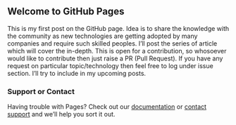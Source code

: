 ## Welcome to GitHub Pages

This is my first post on the GitHub page. Idea is to share the knowledge with the community as new technologies are getting adopted by many companies and require such skilled peoples. I’ll post the series of article which will cover the in-depth. This is open for a contribution, so whosoever would like to contribute then just raise a PR (Pull Request).  If you have any request on particular topic/technology then feel free to log under issue section. I’ll try to include in my upcoming posts.

### Support or Contact

Having trouble with Pages? Check out our [documentation](https://help.github.com/categories/github-pages-basics/) or [contact support](https://github.com/contact) and we’ll help you sort it out.
